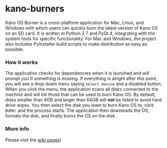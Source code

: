 kano-burners
============

Kano OS Burner is a cross-platform application for Mac, Linux, and Windows with which users can quickly burn the latest version of Kano OS on an SD card. It is written in Python 2.7 and PyQt 4, integrating with the system tools for specific functionality. For Mac and Windows, the project also includes PyInstaller build scripts to make distribution as easy as possible.


### How it works

The application checks for dependencies when it is launched and will prompt you if something is missing. If everything is alright after this point, you will see a drop down menu saying `Select device` and a disabled button. When you click the menu, the application scans all disks connected to the machine and will list those that can be used to burn Kano OS. By default, disks smaller than 4GB and larger than 64GB will **not** be listed to avoid hard drive wipes. You then select the disk you want to burn Kano OS to, click `BURN!` and the process starts. The application then downloads the OS, formats the disk, and finally burns the OS on the disk.


### More info

Please visit the [wiki pages](https://github.com/KanoComputing/kano-burners/wiki)!
